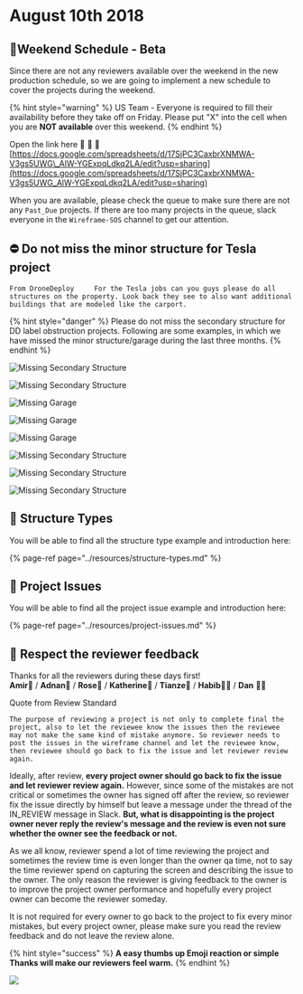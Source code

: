 # August 10th 2018

## 📅Weekend Schedule - Beta

Since there are not any reviewers available over the weekend in the new production schedule, so we are going to implement a new schedule to cover the projects during the weekend.

{% hint style="warning" %}
US Team - Everyone is required to fill their availability before they take off on Friday. Please put "X" into the cell when you are **NOT available** over this weekend.
{% endhint %}

Open the link here 🚩 🚩 🚩 [https://docs.google.com/spreadsheets/d/17SjPC3CaxbrXNMWA-V3gs5UWG\_AlW-YGExpqLdkq2LA/edit?usp=sharing](https://docs.google.com/spreadsheets/d/17SjPC3CaxbrXNMWA-V3gs5UWG_AlW-YGExpqLdkq2LA/edit?usp=sharing)

When you are available, please check the queue to make sure there are not any `Past_Due` projects. If there are too many projects in the queue, slack everyone in the `Wireframe-SOS` channel to get our attention.

## ⛔ Do not miss the minor structure for Tesla project

`From DroneDeploy    
For the Tesla jobs can you guys please do all structures on the property. Look back they see to also want additional buildings that are modeled like the carport.`

{% hint style="danger" %}
Please do not miss the secondary structure for DD label obstruction projects. Following are some examples, in which we have missed the minor structure/garage during the last three months.
{% endhint %}

![Missing Secondary Structure](../.gitbook/assets/image%20%281%29.png)

![Missing Secondary Structure](../.gitbook/assets/screen-shot-2018-07-25-at-8.00.06-am.png)

![Missing Garage](../.gitbook/assets/screen-shot-2018-07-23-at-8.23.04-am.png)

![Missing Garage](../.gitbook/assets/screen-shot-2018-07-16-at-11.48.16-am.png)

![Missing Garage](../.gitbook/assets/screen-shot-2018-07-13-at-10.19.17-am.png)

![Missing Secondary Structure](../.gitbook/assets/image-1.png)

![Missing Secondary Structure](../.gitbook/assets/pastedimage.png)

![Missing Secondary Structure](../.gitbook/assets/2018-05-30_16-15-00.jpg)

## 🏡 Structure Types

You will be able to find all the structure type example and introduction here:

{% page-ref page="../resources/structure-types.md" %}

## 💉 Project Issues

You will be able to find all the project issue example and introduction here:

{% page-ref page="../resources/project-issues.md" %}

## 👮 Respect the reviewer feedback

Thanks for all the reviewers during these days first!  
**Amir**🧔 / **Adnan**👨‍ / **Rose**👩 / **Katherine**👧 / **Tianze**🧑 / **Habib**👨‍💻 / **Dan** 👨‍💼

Quote from Review Standard

`The purpose of reviewing a project is not only to complete final the project, also to let the reviewee know the issues then the reviewee may not make the same kind of mistake anymore. So reviewer needs to post the issues in the wireframe channel and let the reviewee know, then reviewee should go back to fix the issue and let reviewer review again.`

Ideally, after review, **every project owner should go back to fix the issue and let reviewer review again.** However, since some of the mistakes are not critical or sometimes the owner has signed off after the review, so reviewer fix the issue directly by himself but leave a message under the thread of the IN\_REVIEW message in Slack. **But, what is disappointing is the project owner never reply the review's message and the review is even not sure whether the owner see the feedback or not.**

As we all know, reviewer spend a lot of time reviewing the project and sometimes the review time is even longer than the owner qa time, not to say the time reviewer spend on capturing the screen and describing the issue to the owner. The only reason the reviewer is giving feedback to the owner is to improve the project owner performance and hopefully every project owner can become the reviewer someday.

It is not required for every owner to go back to the project to fix every minor mistakes, but every project owner, please make sure you read the review feedback and do not leave the review alone.

{% hint style="success" %}
**A easy thumbs up Emoji reaction or simple Thanks will make our reviewers feel warm.**
{% endhint %}

![](../.gitbook/assets/2018-08-09_14-19-30.jpg)

